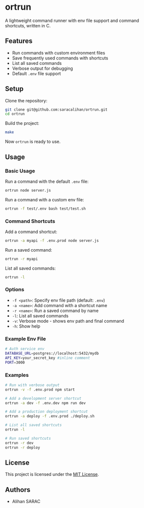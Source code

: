# ortrun

A lightweight command runner with env file support and command shortcuts, written in C.

## Features

- Run commands with custom environment files
- Save frequently used commands with shortcuts
- List all saved commands
- Verbose output for debugging
- Default `.env` file support

## Setup

Clone the repository:

```bash
git clone git@github.com:saracalihan/ortrun.git
cd ortrun
```

Build the project:

```bash
make
```

Now `ortrun` is ready to use.

## Usage

### Basic Usage

Run a command with the default `.env` file:

```bash
ortrun node server.js
```

Run a command with a custom env file:

```bash
ortrun -f test/.env bash test/test.sh
```

### Command Shortcuts

Add a command shortcut:

```bash
ortrun -a myapi -f .env.prod node server.js
```

Run a saved command:

```bash
ortrun -r myapi
```

List all saved commands:

```bash
ortrun -l
```

### Options

- `-f <path>`: Specify env file path (default: `.env`)
- `-a <name>`: Add command with a shortcut name
- `-r <name>`: Run a saved command by name
- `-l`: List all saved commands
- `-v`: Verbose mode - shows env path and final command
- `-h`: Show help

### Example Env File

```bash
# Auth service env
DATABASE_URL=postgres://localhost:5432/mydb
API_KEY=your_secret_key #inline comment
PORT=3000
```

### Examples

```bash
# Run with verbose output
ortrun -v -f .env.prod npm start

# Add a development server shortcut
ortrun -a dev -f .env.dev npm run dev

# Add a production deployment shortcut
ortrun -a deploy -f .env.prod ./deploy.sh

# List all saved shortcuts
ortrun -l

# Run saved shortcuts
ortrun -r dev
ortrun -r deploy
```

## License

This project is licensed under the [MIT License](./LICENSE).

## Authors

- Alihan SARAC
